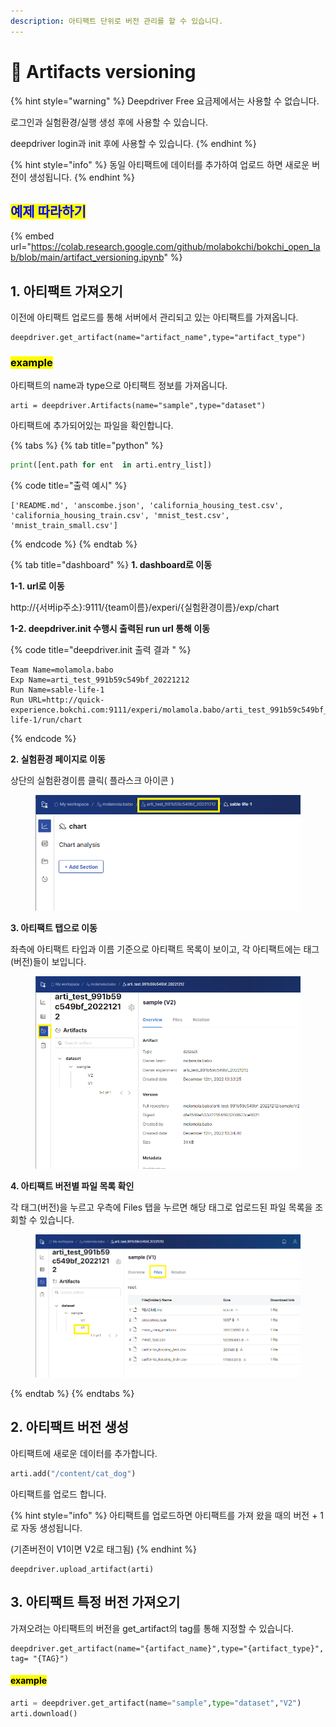 ```yaml
---
description: 아티팩트 단위로 버전 관리를 할 수 있습니다.
---
```


# 🔖 Artifacts versioning

{% hint style="warning" %}
Deepdriver Free 요금제에서는 사용할 수 없습니다.&#x20;

로그인과 실험환경/실행 생성 후에 사용할 수 있습니다.

deepdriver login과 init 후에 사용할 수 있습니다.
{% endhint %}

{% hint style="info" %}
동일 아티팩트에 데이터를 추가하여 업로드 하면 새로운 버전이 생성됩니다.
{% endhint %}

## <mark style="color:blue;">예제 따라하기</mark>

{% embed url="https://colab.research.google.com/github/molabokchi/bokchi_open_lab/blob/main/artifact_versioning.ipynb" %}

## 1. 아티팩트 가져오기

이전에 아티팩트 업로드를 통해 서버에서 관리되고 있는 아티팩트를 가져옵니다.

```
deepdriver.get_artifact(name="artifact_name",type="artifact_type")
```

### <mark style="background-color:yellow;">example</mark>

아티팩트의 name과 type으로 아티팩트 정보를 가져옵니다.

```
arti = deepdriver.Artifacts(name="sample",type="dataset")
```

아티팩트에 추가되어있는 파일을 확인합니다.

{% tabs %}
{% tab title="python" %}
```python
print([ent.path for ent  in arti.entry_list])
```

{% code title="출력 예시" %}
```
['README.md', 'anscombe.json', 'california_housing_test.csv', 'california_housing_train.csv', 'mnist_test.csv', 'mnist_train_small.csv']
```
{% endcode %}
{% endtab %}

{% tab title="dashboard" %}
**1. dashboard로 이동**

**1-1. url로 이동**

http://{서버ip주소}:9111/{team이름}/experi/{실험환경이름}/exp/chart

**1-2. deepdriver.init 수행시 출력된 run url 통해 이동**

{% code title="deepdriver.init 출력 결과 " %}
```
Team Name=molamola.babo
Exp Name=arti_test_991b59c549bf_20221212
Run Name=sable-life-1
Run URL=http://quick-experience.bokchi.com:9111/experi/molamola.babo/arti_test_991b59c549bf_20221212/sable-life-1/run/chart
```
{% endcode %}

**2. 실험환경 페이지로 이동**

상단의 실험환경이름 클릭( 플라스크 아이콘 )

<figure><img src="../../.gitbook/assets/dashboard_experiment.png" alt=""><figcaption></figcaption></figure>

**3. 아티팩트 탭으로 이동**

좌측에 아티팩트 타입과 이름 기준으로 아티팩트 목록이 보이고, 각 아티팩트에는 태그(버전)들이 보입니다.

<figure><img src="../../.gitbook/assets/image (1).png" alt=""><figcaption></figcaption></figure>

**4. 아티팩트 버전별 파일 목록 확인**

각 태그(버전)을 누르고 우측에 Files 탭을 누르면 해당 태그로 업로드된 파일 목록을 조회할 수 있습니다.

<figure><img src="../../.gitbook/assets/image.png" alt=""><figcaption></figcaption></figure>
{% endtab %}
{% endtabs %}

## 2. 아티팩트 버전 생성

아티팩트에 새로운 데이터를 추가합니다.

```python
arti.add("/content/cat_dog")
```

아티팩트를 업로드 합니다.

{% hint style="info" %}
아티팩트를 업로드하면 아티팩트를 가져 왔을 때의 버전 + 1 로 자동 생성됩니다.

(기존버전이 V1이면 V2로 태그됨)
{% endhint %}

```
deepdriver.upload_artifact(arti)
```

## 3. 아티팩트 특정 버전 가져오기

가져오려는 아티팩트의 버전을 get\_artifact의 tag를 통해 지정할 수 있습니다.

```
deepdriver.get_artifact(name="{artifact_name}",type="{artifact_type}", tag= "{TAG}")
```

#### <mark style="background-color:yellow;">example</mark>

```python
arti = deepdriver.get_artifact(name="sample",type="dataset","V2")
arti.download()
```

##

###
